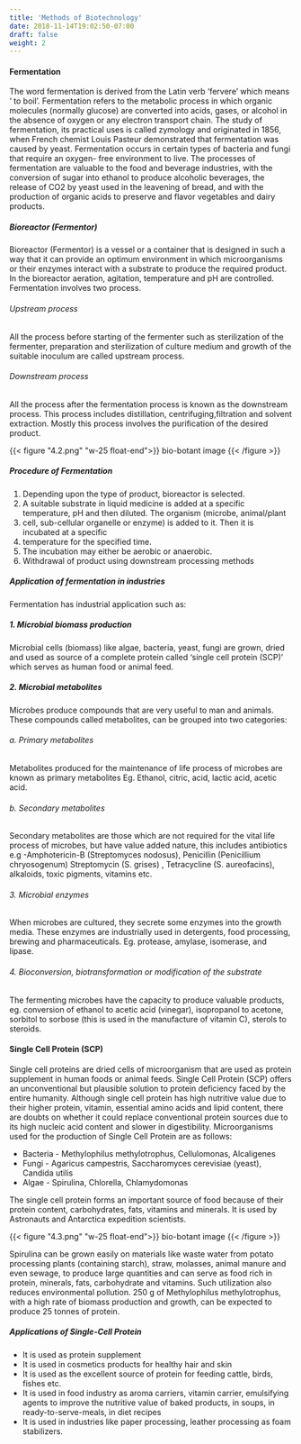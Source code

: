 ```yaml
---
title: 'Methods of Biotechnology'
date: 2018-11-14T19:02:50-07:00
draft: false
weight: 2
---
```


#### Fermentation

The word fermentation is derived from the Latin verb ‘fervere’ which means ‘ to boil’. Fermentation refers to the metabolic process in which organic molecules (normally glucose) are converted into acids, gases, or alcohol in the absence of oxygen or any electron transport chain. The study of fermentation, its practical uses is called zymology and originated in 1856, when French chemist Louis Pasteur demonstrated that fermentation was caused by yeast. Fermentation occurs in certain types of bacteria and fungi that require an oxygen- free environment to live. The processes of fermentation are valuable to the food and beverage industries, with the conversion of sugar into ethanol to produce alcoholic beverages, the release of CO2 by yeast used in the leavening of bread, and with the production of organic acids to preserve and flavor vegetables and dairy products.

##### Bioreactor (Fermentor)

Bioreactor (Fermentor) is a vessel or a container that is designed in such a way that it can provide an optimum environment in which microorganisms or their enzymes interact with a substrate to produce the required product. In the bioreactor aeration, agitation, temperature and pH are controlled. Fermentation involves two process.

###### Upstream process

All the process before starting of the fermenter such as sterilization of the fermenter, preparation and sterilization of culture medium and growth of the suitable inoculum are called upstream process.

###### Downstream process

All the process after the fermentation process is known as the downstream process. This process includes distillation, centrifuging,filtration and solvent extraction. Mostly this process involves the purification of the desired product.

{{< figure "4.2.png" "w-25 float-end">}}
bio-botant image
{{< /figure >}}

##### Procedure of Fermentation

1. Depending upon the type of product, bioreactor is selected.
2. A suitable substrate in liquid medicine is added at a specific temperature, pH and then diluted. The organism (microbe, animal/plant
3. cell, sub-cellular organelle or enzyme) is added to it. Then it is incubated at a specific
4. temperature for the specified time.
5. The incubation may either be aerobic or anaerobic.
6. Withdrawal of product using downstream processing methods

##### Application of fermentation in industries

Fermentation has industrial application such as:

##### 1. Microbial biomass production

Microbial cells (biomass) like algae, bacteria, yeast, fungi are grown, dried and used as source of a complete protein called ‘single cell protein (SCP)’ which serves as human food or animal feed.

##### 2. Microbial metabolites

Microbes produce compounds that are very useful to man and animals. These compounds called metabolites, can be grouped into two categories:

###### a. Primary metabolites

Metabolites produced for the maintenance of life process of microbes are known as primary metabolites Eg. Ethanol, citric, acid, lactic acid, acetic acid.

###### b. Secondary metabolites

Secondary metabolites are those which are not required for the vital life process of microbes, but have value added nature, this includes antibiotics e.g -Amphotericin-B (Streptomyces nodosus), Penicillin (Penicillium chryosogenum) Streptomycin (S. grises) , Tetracycline (S. aureofacins), alkaloids, toxic pigments, vitamins etc.

###### 3. Microbial enzymes

When microbes are cultured, they secrete some enzymes into the growth media. These enzymes are industrially used in detergents, food processing, brewing and pharmaceuticals. Eg. protease, amylase, isomerase, and lipase.

###### 4. Bioconversion, biotransformation or modification of the substrate

The fermenting microbes have the capacity to produce valuable products, eg. conversion of ethanol to acetic acid (vinegar), isopropanol to acetone, sorbitol to sorbose (this is used in the manufacture of vitamin C), sterols to steroids.

#### Single Cell Protein (SCP)

Single cell proteins are dried cells of microorganism that are used as protein supplement in human foods or animal feeds. Single Cell Protein (SCP) offers an unconventional but plausible solution to protein deficiency faced by the entire humanity. Although single cell protein has high nutritive value due to their higher protein, vitamin, essential amino acids and lipid content, there are doubts on whether it could replace conventional protein sources due to its high nucleic acid content and slower in digestibility. Microorganisms used for the production of Single Cell Protein are as follows:

- Bacteria - Methylophilus methylotrophus, Cellulomonas, Alcaligenes
- Fungi - Agaricus campestris, Saccharomyces cerevisiae (yeast), Candida utilis
- Algae - Spirulina, Chlorella, Chlamydomonas

The single cell protein forms an important source of food because of their protein content, carbohydrates, fats, vitamins and minerals. It is used by Astronauts and Antarctica expedition scientists.

{{< figure "4.3.png" "w-25 float-end">}}
bio-botant image
{{< /figure >}}

Spirulina can be grown easily on materials like waste water from potato processing plants (containing starch), straw, molasses, animal manure and even sewage, to produce large quantities and can serve as food rich in protein, minerals, fats, carbohydrate and vitamins. Such utilization also reduces environmental pollution. 250 g of Methylophilus methylotrophus, with a high rate of biomass production and growth, can be expected to produce 25 tonnes of protein.

##### Applications of Single-Cell Protein

- It is used as protein supplement
- It is used in cosmetics products for healthy hair and skin
- It is used as the excellent source of protein for feeding cattle, birds, fishes etc.
- It is used in food industry as aroma carriers, vitamin carrier, emulsifying agents to improve the nutritive value of baked products, in soups, in  ready-to-serve-meals, in diet recipes
- It is used in industries like paper processing, leather processing as foam stabilizers.